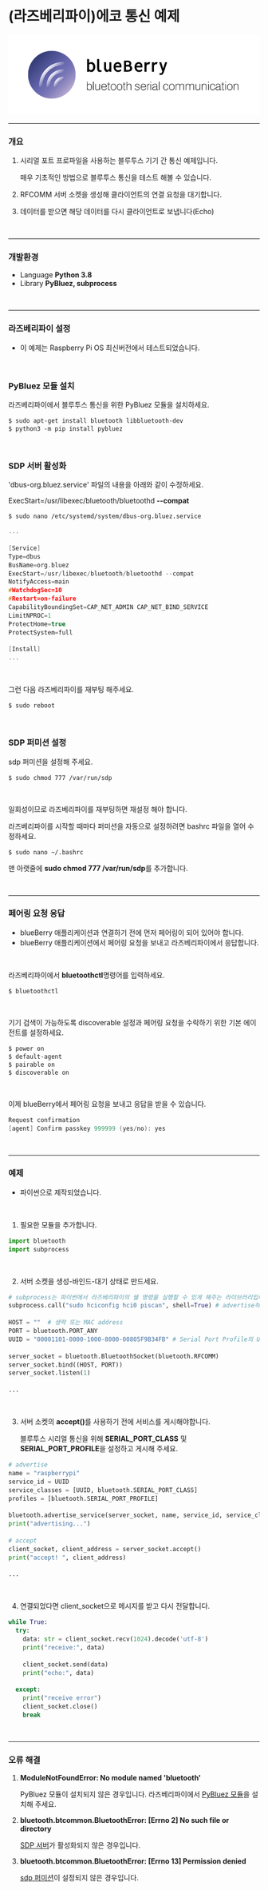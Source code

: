 # (라즈베리파이)에코 통신 예제

<img src="./img/blueberry_title.png"/>

---

### 개요

1. 시리얼 포트 프로파일을 사용하는 블루투스 기기 간 통신 예제입니다.

   매우 기초적인 방법으로 블루투스 통신을 테스트 해볼 수 있습니다.

2. RFCOMM 서버 소켓을 생성해 클라이언트의 연결 요청을 대기합니다.

3. 데이터를 받으면 해당 데이터를 다시 클라이언트로 보냅니다(Echo)

​    

---

### 개발환경

+ Language <b>Python 3.8</b>
+ Library <b>PyBluez, subprocess</b>

​    

---

### 라즈베리파이 설정

* 이 예제는 Raspberry Pi OS 최신버전에서 테스트되었습니다.

​    

### PyBluez 모듈 설치

라즈베리파이에서 블루투스 통신을 위한 PyBluez 모듈을 설치하세요.

```
$ sudo apt-get install bluetooth libbluetooth-dev
$ python3 -m pip install pybluez
```

​    

### SDP 서버 활성화

'dbus-org.bluez.service' 파일의 내용을 아래와 같이 수정하세요.

ExecStart=/usr/libexec/bluetooth/bluetoothd <b>--compat</b>

```
$ sudo nano /etc/systemd/system/dbus-org.bluez.service
```

```c
...

[Service]
Type=dbus
BusName=org.bluez
ExecStart=/usr/libexec/bluetooth/bluetoothd --compat
NotifyAccess=main
#WatchdogSec=10
#Restart=on-failure
CapabilityBoundingSet=CAP_NET_ADMIN CAP_NET_BIND_SERVICE
LimitNPROC=1
ProtectHome=true
ProtectSystem=full

[Install]
...
```

​    

그런 다음 라즈베리파이를 재부팅 해주세요.

```
$ sudo reboot
```

​    

### SDP 퍼미션 설정

sdp 퍼미션을 설정해 주세요.

```
$ sudo chmod 777 /var/run/sdp
```

​    

일회성이므로 라즈베리파이를 재부팅하면 재설정 해야 합니다.

라즈베리파이를 시작할 때마다 퍼미션을 자동으로 설정하려면 bashrc 파일을 열어 수정하세요.

```
$ sudo nano ~/.bashrc
```

맨 아랫줄에 <b>sudo chmod 777 /var/run/sdp</b>를 추가합니다.

​    

---

### 페어링 요청 응답

* blueBerry 애플리케이션과 연결하기 전에 먼저 페어링이 되어 있어야 합니다.
* blueBerry 애플리케이션에서 페어링 요청을 보내고 라즈베리파이에서 응답합니다.

​    

라즈베리파이에서 <b>bluetoothctl</b>명령어를 입력하세요.

```
$ bluetoothctl
```

​    

기기 검색이 가능하도록 discoverable 설정과 페어링 요청을 수락하기 위한 기본 에이전트를 설정하세요.

```
$ power on
$ default-agent
$ pairable on
$ discoverable on
```

​    

이제 blueBerry에서 페어링 요청을 보내고 응답을 받을 수 있습니다.

```c
Request confirmation
[agent] Confirm passkey 999999 (yes/no): yes
```

​    

---

### 예제

* 파이썬으로 제작되었습니다.

​    

1. 필요한 모듈을 추가합니다.

```python
import bluetooth
import subprocess
```

​    

2. 서버 소켓을 생성-바인드-대기 상태로 만드세요.

```python
# subprocess는 파이썬에서 라즈베리파이의 쉘 명령을 실행할 수 있게 해주는 라이브러리입니다.
subprocess.call("sudo hciconfig hci0 piscan", shell=True) # advertise하기 전에 블루투스 검색을 노출시키세요.

HOST = ""  # 생략 또는 MAC address
PORT = bluetooth.PORT_ANY
UUID = "00001101-0000-1000-8000-00805F9B34FB" # Serial Port Profile의 UUID입니다.

server_socket = bluetooth.BluetoothSocket(bluetooth.RFCOMM)
server_socket.bind((HOST, PORT))
server_socket.listen(1)

...
```

​    

3. 서버 소켓의 <b>accept()</b>를 사용하기 전에 서비스를 게시해야합니다.

   블루투스 시리얼 통신을 위해 <b>SERIAL_PORT_CLASS</b> 및 <b>SERIAL_PORT_PROFILE</b>을 설정하고 게시해 주세요.

```python
# advertise
name = "raspberrypi"
service_id = UUID
service_classes = [UUID, bluetooth.SERIAL_PORT_CLASS]
profiles = [bluetooth.SERIAL_PORT_PROFILE]

bluetooth.advertise_service(server_socket, name, service_id, service_classes, profiles)
print("advertising...")

# accept
client_socket, client_address = server_socket.accept()
print("accept! ", client_address)

...
```

​    

4. 연결되었다면 client_socket으로 메시지를 받고 다시 전달합니다.

```python
while True:
  try:
    data: str = client_socket.recv(1024).decode('utf-8')
    print("receive:", data)
    
    client_socket.send(data)
    print("echo:", data)
    
  except:
    print("receive error")
    client_socket.close()
    break
```

​    

---

### 오류 해결

1. <b>ModuleNotFoundError: No module named 'bluetooth'</b>

   PyBluez 모듈이 설치되지 않은 경우입니다. 라즈베리파이에서 [PyBluez 모듈](#pybluez-모듈-설치)을 설치해 주세요.



2. <b>bluetooth.btcommon.BluetoothError: [Errno 2] No such file or directory</b>

   [SDP 서버](#sdp-서버-활성화)가 활성화되지 않은 경우입니다.



3. <b>bluetooth.btcommon.BluetoothError: [Errno 13] Permission denied</b>

   [sdp 퍼미션](#sdp-퍼미션-설정)이 설정되지 않은 경우입니다.

